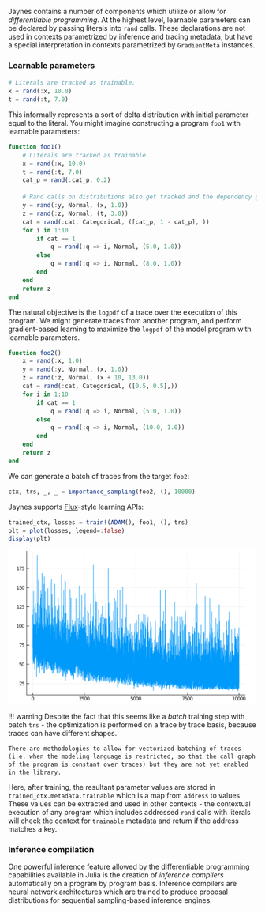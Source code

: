 Jaynes contains a number of components which utilize or allow for _differentiable programming_. At the highest level, learnable parameters can be declared by passing literals into `rand` calls. These declarations are not used in contexts parametrized by inference and tracing metadata, but have a special interpretation in contexts parametrized by `GradientMeta` instances.

### Learnable parameters

```julia
# Literals are tracked as trainable.
x = rand(:x, 10.0)
t = rand(:t, 7.0)
```

This informally represents a sort of delta distribution with initial parameter equal to the literal. You might imagine constructing a program `foo1` with learnable parameters:

```julia
function foo1()
    # Literals are tracked as trainable.
    x = rand(:x, 10.0)
    t = rand(:t, 7.0)
    cat_p = rand(:cat_p, 0.2)

    # Rand calls on distributions also get tracked and the dependency graph is created.
    y = rand(:y, Normal, (x, 1.0))
    z = rand(:z, Normal, (t, 3.0))
    cat = rand(:cat, Categorical, ([cat_p, 1 - cat_p], ))
    for i in 1:10
        if cat == 1
            q = rand(:q => i, Normal, (5.0, 1.0))
        else
            q = rand(:q => i, Normal, (8.0, 1.0))
        end
    end
    return z
end
```

The natural objective is the `logpdf` of a trace over the execution of this program. We might generate traces from another program, and perform gradient-based learning to maximize the `logpdf` of the model program with learnable parameters.

```julia
function foo2()
    x = rand(:x, 1.0)
    y = rand(:y, Normal, (x, 1.0))
    z = rand(:z, Normal, (x + 10, 13.0))
    cat = rand(:cat, Categorical, ([0.5, 0.5],))
    for i in 1:10
        if cat == 1
            q = rand(:q => i, Normal, (5.0, 1.0))
        else
            q = rand(:q => i, Normal, (10.0, 1.0))
        end
    end
    return z
end
```

We can generate a batch of traces from the target `foo2`:

```julia
ctx, trs, _, _ = importance_sampling(foo2, (), 10000)
```

Jaynes supports [Flux](https://github.com/FluxML/Flux.jl)-style learning APIs:

```julia
trained_ctx, losses = train!(ADAM(), foo1, (), trs)
plt = plot(losses, legend=:false)
display(plt)
```

![LogPDF loss over training set.](assets/gradients_loss.png)

!!! warning
    Despite the fact that this seems like a _batch_ training step with batch `trs` - the optimization is performed on a trace by trace basis, because traces can have different shapes. 

    There are methodologies to allow for vectorized batching of traces (i.e. when the modeling language is restricted, so that the call graph of the program is constant over traces) but they are not yet enabled in the library.

Here, after training, the resultant parameter values are stored in `trained_ctx.metadata.trainable` which is a map from `Address` to values. These values can be extracted and used in other contexts - the contextual execution of any program which includes addressed `rand` calls with literals will check the context for `trainable` metadata and return if the address matches a key.

### Inference compilation

One powerful inference feature allowed by the differentiable programming capabilities available in Julia is the creation of _inference compilers_ automatically on a program by program basis. Inference compilers are neural network architectures which are trained to produce proposal distributions for sequential sampling-based inference engines.
